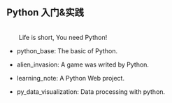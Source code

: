## Python 入门&**实践**
<br>
&emsp;&emsp;Life is short, You need Python!

- python_base: The basic of Python.

- alien_invasion: A game was writed by Python.

- learning_note: A Python Web project.

- py_data_visualization: Data processing with python.
